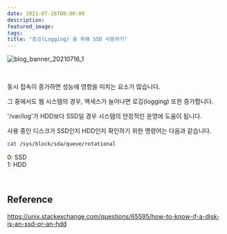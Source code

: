 ```yaml
---
date: 2021-07-16T00:00:00
description: 
featured_image: 
tags: 
title: "로깅(Logging) 을 위해 SSD 사용하기"
---
```


![blog_banner_20210716_1](https://github.com/user-attachments/assets/d7ceea36-2dfb-4493-8709-39d7d9888bd7)

<br>

동시 접속이 증가하면 성능에 영향을 미치는 요소가 많습니다.

그 중에서도 웹 시스템의 경우, 액세스가 늘어나면 로깅(logging) 또한 증가합니다.

'/var/log'가 HDD보다 SSD일 경우 시스템의 안정적인 운영에 도움이 됩니다.

사용 중인 디스크가 SSD인지 HDD인지 확인하기 위한 명령어는 다음과 같습니다.

```bash
cat /sys/block/sda/queue/rotational
```
0: SSD <br>
1: HDD <br>

<br>

## Reference
https://unix.stackexchange.com/questions/65595/how-to-know-if-a-disk-is-an-ssd-or-an-hdd
